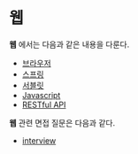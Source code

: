 # 웹

**웹** 에서는 다음과 같은 내용을 다룬다.

* [브라우저](./Browser/README.md)
* [스프링](./Spring/README.md)
* [서블릿](./Servlet/README.md)
* [Javascript](./Javascript/README.md)
* [RESTful API](./RESTful-API/README.md)



**웹** 관련 면접 질문은 다음과 같다.

* [interview](./interview/README.md)

